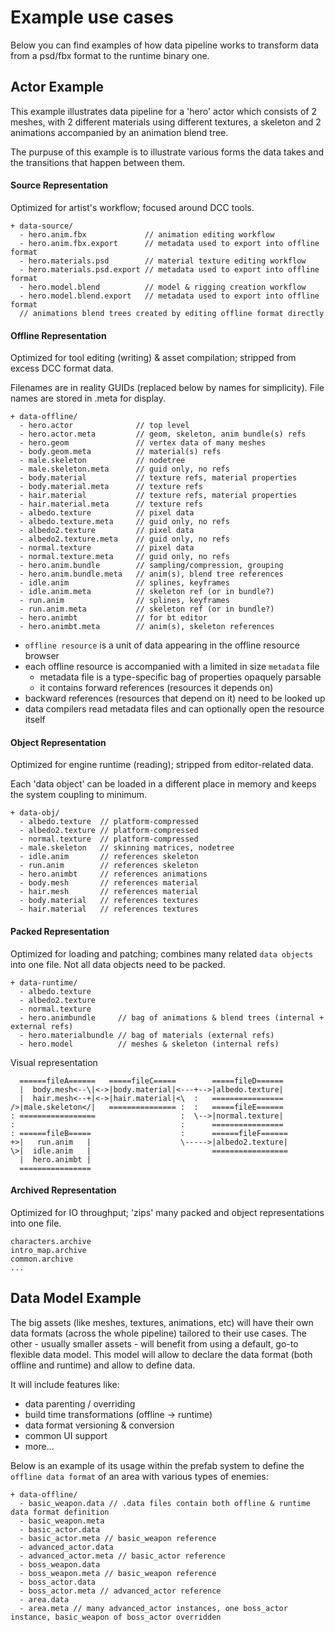 # Example use cases

Below you can find examples of how data pipeline works to transform data from a psd/fbx format to the runtime binary one.

## Actor Example

This example illustrates data pipeline for a 'hero' actor which consists of 2 meshes, with 2 different materials using different textures, a skeleton and 2 animations accompanied by an animation blend tree.

The purpuse of this example is to illustrate various forms the data takes and the transitions that happen between them.

#### Source Representation

Optimized for artist's workflow; focused around DCC tools.
```ignore
+ data-source/
  - hero.anim.fbx             // animation editing workflow
  - hero.anim.fbx.export      // metadata used to export into offline format
  - hero.materials.psd        // material texture editing workflow
  - hero.materials.psd.export // metadata used to export into offline format
  - hero.model.blend          // model & rigging creation workflow
  - hero.model.blend.export   // metadata used to export into offline format
  // animations blend trees created by editing offline format directly
```

#### Offline Representation

Optimized for tool editing (writing) & asset compilation; stripped from excess DCC format data.

Filenames are in reality GUIDs (replaced below by names for simplicity). File names are stored in .meta for display.
```ignore
+ data-offline/
  - hero.actor              // top level
  - hero.actor.meta         // geom, skeleton, anim bundle(s) refs
  - hero.geom               // vertex data of many meshes
  - body.geom.meta          // material(s) refs
  - male.skeleton           // nodetree
  - male.skeleton.meta      // guid only, no refs
  - body.material           // texture refs, material properties
  - body.material.meta      // texture refs
  - hair.material           // texture refs, material properties
  - hair.material.meta      // texture refs
  - albedo.texture          // pixel data
  - albedo.texture.meta     // guid only, no refs
  - albedo2.texture         // pixel data
  - albedo2.texture.meta    // guid only, no refs
  - normal.texture          // pixel data
  - normal.texture.meta     // guid only, no refs
  - hero.anim.bundle        // sampling/compression, grouping
  - hero.anim.bundle.meta   // anim(s), blend tree references
  - idle.anim               // splines, keyframes
  - idle.anim.meta          // skeleton ref (or in bundle?)
  - run.anim                // splines, keyframes
  - run.anim.meta           // skeleton ref (or in bundle?)
  - hero.animbt             // for bt editor
  - hero.animbt.meta        // anim(s), skeleton references
```
- `offline resource` is a unit of data appearing in the offline resource browser
- each offline resource is accompanied with a limited in size `metadata` file
  - metadata file is a type-specific bag of properties opaquely parsable
  - it contains forward references (resources it depends on)
- backward references (resources that depend on it) need to be looked up
- data compilers read metadata files and can optionally open the resource itself

#### Object Representation

Optimized for engine runtime (reading); stripped from editor-related data.

Each 'data object' can be loaded in a different place in memory and keeps the system coupling to minimum.
```ignore
+ data-obj/
  - albedo.texture  // platform-compressed
  - albedo2.texture // platform-compressed
  - normal.texture  // platform-compressed
  - male.skeleton   // skinning matrices, nodetree
  - idle.anim       // references skeleton
  - run.anim        // references skeleton
  - hero.animbt     // references animations
  - body.mesh       // references material
  - hair.mesh       // references material
  - body.material   // references textures
  - hair.material   // references textures
```

#### Packed Representation

Optimized for loading and patching; combines many related `data objects` into one file. Not all data objects need to be packed.
```ignore
+ data-runtime/
  - albedo.texture
  - albedo2.texture
  - normal.texture
  - hero.animbundle     // bag of animations & blend trees (internal + external refs)
  - hero.materialbundle // bag of materials (external refs)
  - hero.model          // meshes & skeleton (internal refs)
```

Visual representation
```ignore
  ======fileA======   =====fileC=====        =====fileD======
  |  body.mesh<--\|<->|body.material|<---+-->|albedo.texture|
  |  hair.mesh<--+|<->|hair.material|<\  :   ================
/>|male.skeleton</|   =============== :  :   =====fileE======
: =================                   :  \-->|normal.texture|
:                                     :      ================
: ======fileB=====                    :      ======fileF======
+>|   run.anim   |                    \----->|albedo2.texture|
\>|  idle.anim   |                           =================
  |  hero.animbt |
  ================
```

#### Archived Representation

Optimized for IO throughput; 'zips' many packed and object representations into one file.

```ignore
characters.archive
intro_map.archive
common.archive
...
```
## Data Model Example

The big assets (like meshes, textures, animations, etc) will have their own data formats (across the whole pipeline) tailored to their use cases. The other - usually smaller assets - will benefit from using a default, go-to flexible data model. This model will allow to declare the data format (both offline and runtime) and allow to define data. 

It will include features like:

- data parenting / overriding
- build time transformations (offline -> runtime)
- data format versioning & conversion
- common UI support
- more...

Below is an example of its usage within the prefab system to define the `offline data format` of an area with various types of enemies:

```ignore
+ data-offline/
  - basic_weapon.data // .data files contain both offline & runtime data format definition
  - basic_weapon.meta
  - basic_actor.data
  - basic_actor.meta // basic_weapon reference
  - advanced_actor.data
  - advanced_actor.meta // basic_actor reference
  - boss_weapon.data
  - boss_weapon.meta // basic_weapon reference
  - boss_actor.data
  - boss_actor.meta // advanced_actor reference
  - area.data
  - area.meta // many advanced_actor instances, one boss_actor instance, basic_weapon of boss_actor overridden
```